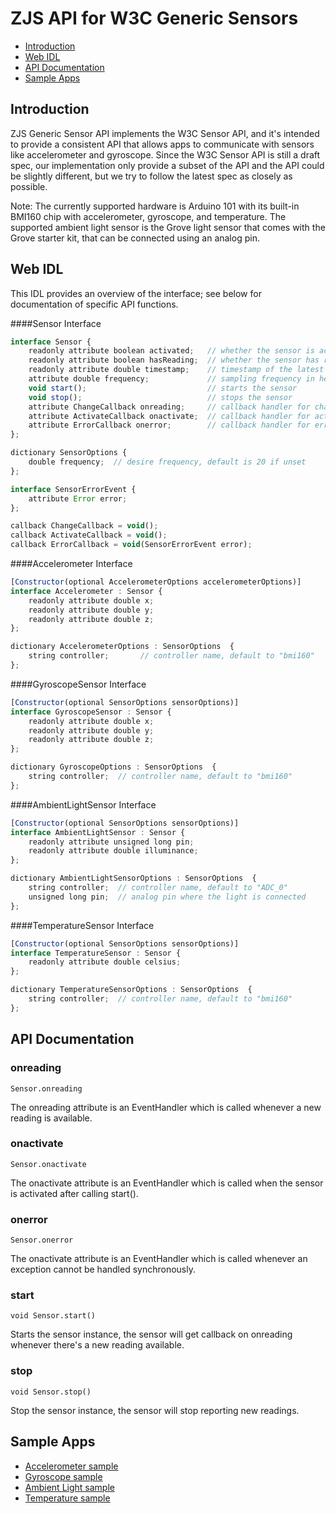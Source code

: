 ZJS API for W3C Generic Sensors
==============================

* [Introduction](#introduction)
* [Web IDL](#web-idl)
* [API Documentation](#api-documentation)
* [Sample Apps](#sample-apps)

Introduction
------------
ZJS Generic Sensor API implements the W3C Sensor API, and it's intended to
provide a consistent API that allows apps to communicate with sensors like
accelerometer and gyroscope. Since the W3C Sensor API is still a draft spec,
our implementation only provide a subset of the API and the API could be
slightly different, but we try to follow the latest spec as closely as
possible.

Note: The currently supported hardware is Arduino 101 with its built-in
BMI160 chip with accelerometer, gyroscope, and temperature.  The supported
ambient light sensor is the Grove light sensor that comes with the
Grove starter kit, that can be connected using an analog pin.

Web IDL
-------
This IDL provides an overview of the interface; see below for documentation of
specific API functions.

####Sensor Interface
```javascript
interface Sensor {
    readonly attribute boolean activated;   // whether the sensor is activated or not
    readonly attribute boolean hasReading;  // whether the sensor has readings available
    readonly attribute double timestamp;    // timestamp of the latest reading in milliseconds
    attribute double frequency;             // sampling frequency in hertz
    void start();                           // starts the sensor
    void stop();                            // stops the sensor
    attribute ChangeCallback onreading;     // callback handler for change events
    attribute ActivateCallback onactivate;  // callback handler for activate events
    attribute ErrorCallback onerror;        // callback handler for error events
};

dictionary SensorOptions {
    double frequency;  // desire frequency, default is 20 if unset
};

interface SensorErrorEvent {
    attribute Error error;
};

callback ChangeCallback = void();
callback ActivateCallback = void();
callback ErrorCallback = void(SensorErrorEvent error);
```
####Accelerometer Interface
```javascript
[Constructor(optional AccelerometerOptions accelerometerOptions)]
interface Accelerometer : Sensor {
    readonly attribute double x;
    readonly attribute double y;
    readonly attribute double z;
};

dictionary AccelerometerOptions : SensorOptions  {
    string controller;       // controller name, default to "bmi160"
};
```
####GyroscopeSensor Interface
```javascript
[Constructor(optional SensorOptions sensorOptions)]
interface GyroscopeSensor : Sensor {
    readonly attribute double x;
    readonly attribute double y;
    readonly attribute double z;
};

dictionary GyroscopeOptions : SensorOptions  {
    string controller;  // controller name, default to "bmi160"
};
```
####AmbientLightSensor Interface
```javascript
[Constructor(optional SensorOptions sensorOptions)]
interface AmbientLightSensor : Sensor {
    readonly attribute unsigned long pin;
    readonly attribute double illuminance;
};

dictionary AmbientLightSensorOptions : SensorOptions  {
    string controller;  // controller name, default to "ADC_0"
    unsigned long pin;  // analog pin where the light is connected
};
```
####TemperatureSensor Interface
```javascript
[Constructor(optional SensorOptions sensorOptions)]
interface TemperatureSensor : Sensor {
    readonly attribute double celsius;
};

dictionary TemperatureSensorOptions : SensorOptions  {
    string controller;  // controller name, default to "bmi160"
};
```

API Documentation
-----------------

### onreading
`Sensor.onreading`

The onreading attribute is an EventHandler which is called whenever a new reading is available.

### onactivate
`Sensor.onactivate`

The onactivate attribute is an EventHandler which is called when the sensor is activated after calling start().

### onerror
`Sensor.onerror`

The onactivate attribute is an EventHandler which is called whenever an exception cannot be handled synchronously.

### start
`void Sensor.start()`

Starts the sensor instance, the sensor will get callback on onreading whenever there's a new reading available.

### stop
`void Sensor.stop()`

Stop the sensor instance, the sensor will stop reporting new readings.

Sample Apps
-----------
* [Accelerometer sample](../samples/BMI160Accelerometer.js)
* [Gyroscope sample](../samples/BMI160Gyroscope.js)
* [Ambient Light sample](../samples/AmbientLight.js)
* [Temperature sample](../samples/BMI160Temperature.js)
